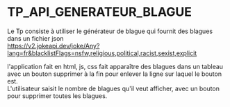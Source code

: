 # TP_API_GENERATEUR_BLAGUE

Le Tp consiste à utiliser le générateur de blague qui fournit des blagues dans un fichier json  
https://v2.jokeapi.dev/joke/Any?lang=fr&blacklistFlags=nsfw,religious,political,racist,sexist,explicit  

l'application fait en html, js, css fait apparaître des blagues dans un tableau avec un bouton supprimer à la fin pour enlever la ligne sur laquel le bouton est.  
L'utilisateur saisit le nombre de blagues qu'il veut afficher, avec un bouton pour supprimer toutes les blagues.
